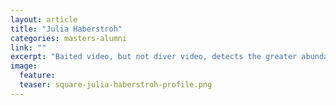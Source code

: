 ```yaml
---
layout: article
title: "Julia Haberstroh"
categories: masters-alumni
link: ""
excerpt: "Baited video, but not diver video, detects the greater abundance of legal size target species within sanctuary zones at Ningaloo (2016)"
image:
  feature: 
  teaser: square-julia-haberstroh-profile.png
---
```

